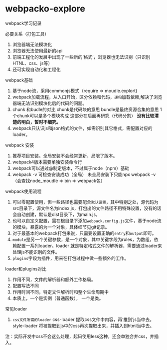 # webpacko-explore


webpack学习记录

必要关系（打包工具）

1. 浏览器端无法模块化
2. 浏览器无法使用最新的api
3. 前端工程化的发展中出现了一些新的‘格式’，浏览器也无法识别（只识别HTNL、css、js等）
4. 还可实现自动化和工程化



webpack基础

1. 基于node流，采用commonjs模式（require => moudle.explort)
2. webpack加载流程，从入口开始，区分依赖和代码，`递归`加载依赖,解决了浏览器端无法识别模块化后的代码的问题。
3. chunk 和budle的对比
chunk是代码块的意思
bundle是最终资源合集的意思
1个chunk可以是多个模块构成
这部分在后面再研究（代码分割）
**没有比较清楚的明白，暂时不细究。**
4. webpack只认识js和json格式的文件，如需识别其它格式，需配置对应的loader。


webpack 安装

1. 推荐项目安装。全局安装不会经常更新，局限了版本。
2. webpack4版本需要单独安装命令行
3. webpack可以通过@制定版本，不过属于node（npm）基础
4. webpack -v 可检查安装成功（全局）  未全局安装下只能npx webpack -v（会查找node_moudle => bin => webpack包）


webpack使用流程
 
1. 可以零配置使用，但一些路径也需要配合`默认设置`，其中特别之处，源代码为src目录下，源文件名为index.js，打包出的文件路径不用特殊设置，没有的话会自动创建，默认是dist目录下，为main.js。
2. 也可以自定义配置，需在根目录下添加`webpack.config.js`文件，基于node流的模块，暴露的为一个对象，具体细节见git记录。
3. 对于最基本的webpack打包来说，只需要设置正确的`entry`和`output`即可。
4. `module`是另一个关键参数，是一个对象，其中关键字段为rules，为数组，依赖配置一系列loader。loader 就是特定格式文件的解析器，需要通过loader来处理js不能识别的文件。
5. `plugins`字段为插件，用来在打包过程中做一些额外的工作。



loader和plugins对比
1. 作用不同，文件的解析器和额外工作格局。
2. 配置写法不同
3. 作用时间不同，特定文件解析时和整个生命周期中
4. 本质上，一个是实例（普通函数）， 一个是类。

常见loader

1. `css文件所需的loader`
css-loader  提取css文件中内容，再‘推到’js当中去。
style-loader 将被提取到js中的css再次提取出来，并插入到html当中去。

注：实际开发中css不会这么处理，起码使用less这种，还会单独合并css，并插入。


